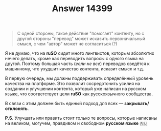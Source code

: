 ﻿---
title: "Answer 14399"
se.owner.user_id: 562052
se.owner.display_name: "Amgarak"
se.owner.link: "https://ru.meta.stackoverflow.com/users/562052/amgarak"
se.answer_id: 14399
se.question_id: 14394
se.post_type: answer
se.is_accepted: False
---
<blockquote>
<p>С одной стороны, такое действие &quot;помогает&quot; контенту, но с другой
стороны &quot;перевод&quot; может исказить первоначальный смысл, с чем &quot;автор&quot;
может не согласиться (?)</p>
</blockquote>
<p>Я не думаю, что на <strong>ruSO</strong> сидит много лингвистов, которым абсолютно нечего делать, кроме как переводить вопросы с одного языка на другой. Поэтому большая часть (<em>если не все</em>) переводов сведётся к машинному, что ухудшит качество контента, исказит смысл и т.д.</p>
<p>В первую очередь, мы должны поддерживать определённый уровень качества на платформе. Это позволит сосредоточить усилия на создании и улучшении контента, который уже написан на русском языке, что соответствует цели <strong>ruSO</strong> как русскоязычного сообщества.</p>
<p>В связи с этим должен быть единый подход для всех — <strong>закрывать/отклонять</strong>.</p>
<p><strong>P.S.</strong> Улучшать или править стоит только те вопросы, которые написаны на великом, могучем, правдивом и свободном <strong>русском языке</strong> 🇷🇺</p>
